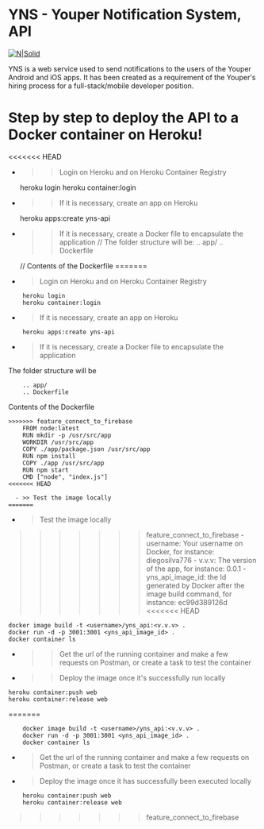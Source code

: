 # YNS - Youper Notification System, API

[![N|Solid](https://is3-ssl.mzstatic.com/image/thumb/Purple118/v4/2b/e6/9d/2be69d78-a94b-c8fe-8a11-0e4a671c44aa/AppIcon-0-1x_U007emarketing-0-0-GLES2_U002c0-512MB-sRGB-0-0-0-85-220-0-0-0-10.png/1200x630wa.png)](https://yns-api.herokuapp.com/api/)

YNS is a web service used to send notifications to the users of the Youper Android and iOS apps. It has been created as a requirement of the Youper's hiring process for a full-stack/mobile developer position.

# Step by step to deploy the API to a Docker container on Heroku!

<<<<<<< HEAD
  - >> Login on Heroku and on Heroku Container Registry
  
    heroku login
    heroku container:login
  - >> If it is necessary, create an app on Heroku
  
    heroku apps:create yns-api
  - >> If it is necessary, create a Docker file to encapsulate the application
    // The folder structure will be:
    .. app/
    .. Dockerfile

    // Contents of the Dockerfile
=======
  - > Login on Heroku and on Heroku Container Registry
```
    heroku login
    heroku container:login
```
  - > If it is necessary, create an app on Heroku
```
    heroku apps:create yns-api
```    
  - > If it is necessary, create a Docker file to encapsulate the application
 
The folder structure will be
```
    .. app/
    .. Dockerfile
```
Contents of the Dockerfile
```
>>>>>>> feature_connect_to_firebase
    FROM node:latest
    RUN mkdir -p /usr/src/app
    WORKDIR /usr/src/app
    COPY ./app/package.json /usr/src/app
    RUN npm install
    COPY ./app /usr/src/app
    RUN npm start
    CMD ["node", "index.js"]
<<<<<<< HEAD

  - >> Test the image locally
=======
```

  - > Test the image locally
>>>>>>> feature_connect_to_firebase
    - username: Your username on Docker, for instance: 
    diegosilva776
    - v.v.v: The version of the app, for instance: 
    0.0.1
    - yns_api_image_id: the Id generated by Docker after the image build command, for instance: 
    ec99d389126d
<<<<<<< HEAD

    docker image build -t <username>/yns_api:<v.v.v> .
    docker run -d -p 3001:3001 <yns_api_image_id> .
    docker container ls

   - >> Get the url of the running container and make a few requests on Postman, or create a task to test the container

   - >> Deploy the image once it's successfully run locally

    heroku container:push web
    heroku container:release web
=======
```
    docker image build -t <username>/yns_api:<v.v.v> .
    docker run -d -p 3001:3001 <yns_api_image_id> .
    docker container ls
```
   - > Get the url of the running container and make a few requests on Postman, or create a task to test the container

   - > Deploy the image once it has successfully been executed locally
```
    heroku container:push web
    heroku container:release web
```
>>>>>>> feature_connect_to_firebase
